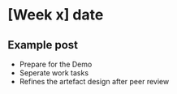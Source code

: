 # [Week x] date

## Example post
- Prepare for the Demo
- Seperate work tasks
- Refines the artefact design after peer review